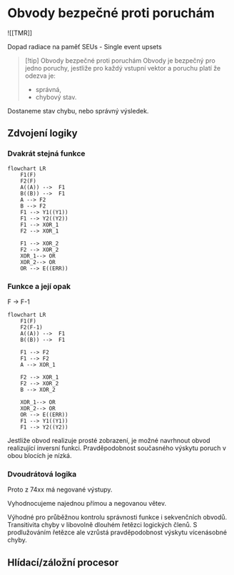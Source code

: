 # Obvody bezpečné proti poruchám

![[TMR]]

Dopad radiace na paměť
SEUs - Single event upsets


> [!tip] Obvody bezpečné proti poruchám
Obvody je bezpečný pro jedno poruchy, jestliže pro každý vstupní vektor a poruchu platí že odezva je:
>- správná,
>- chybový stav.

Dostaneme stav chybu, nebo správný výsledek.
## Zdvojení logiky
### Dvakrát stejná funkce
```mermaid
flowchart LR
    F1(F)
    F2(F)
    A((A)) -->  F1
    B((B)) -->  F1
    A --> F2
    B --> F2
    F1 --> Y1((Y1))
    F1 --> Y2((Y2))
    F1 --> XOR_1
    F2 --> XOR_1

    F1 --> XOR_2
    F2 --> XOR_2
    XOR_1--> OR
    XOR_2--> OR
    OR --> E((ERR))
```

### Funkce a její opak
F -> F-1
```mermaid
flowchart LR
    F1(F)
    F2(F-1)
    A((A)) -->  F1
    B((B)) -->  F1

    F1 --> F2
    F1 --> F2
    A --> XOR_1

    F2 --> XOR_1
    F2 --> XOR_2
    B --> XOR_2

    XOR_1--> OR
    XOR_2--> OR
    OR --> E((ERR))
    F1 --> Y1((Y1))
    F1 --> Y2((Y2))
```
Jestliže obvod realizuje prosté zobrazení, je možné navrhnout obvod realizující inversní funkci.
Pravděpodobnost současného výskytu poruch v obou blocích je nízká.
### Dvoudrátová logika
Proto z 74xx má negované výstupy.

Vyhodnocujeme najednou přímou a negovanou větev.

Výhodné pro průběžnou kontrolu správnosti funkce i sekvenčních obvodů. Transitivita chyby v libovolně dlouhém řetězci logických členů. S prodlužováním řetězce ale vzrůstá pravděpodobnost výskytu vícenásobné chyby.

## Hlídací/záložní procesor

